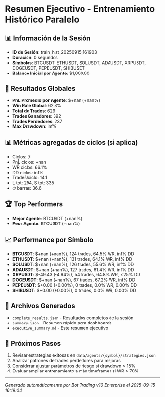 # Resumen Ejecutivo - Entrenamiento Histórico Paralelo

## 📊 Información de la Sesión
- **ID de Sesión**: train_hist_20250915_161903
- **Duración**: 0 segundos
- **Símbolos**: BTCUSDT, ETHUSDT, SOLUSDT, ADAUSDT, XRPUSDT, DOGEUSDT, PEPEUSDT, SHIBUSDT
- **Balance Inicial por Agente**: $1,000.00

## 🎯 Resultados Globales
- **PnL Promedio por Agente**: $+nan (+nan%)
- **Win Rate Global**: 62.3%
- **Total de Trades**: 629
- **Trades Ganadores**: 392
- **Trades Perdedores**: 237
- **Max Drawdown**: inf%

## 📊 Métricas agregadas de ciclos (si aplica)
- Ciclos: 9
- PnL̄ ciclos: +nan
- WR̄ ciclos: 66.1%
- DD̄ ciclos: inf%
- Trades̄/ciclo: 14.1
- L tot: 294, S tot: 335
- ⏱̄ barras: 36.6


## 🏆 Top Performers
- **Mejor Agente**: BTCUSDT (+nan%)
- **Peor Agente**: BTCUSDT (+nan%)

## 📈 Performance por Símbolo
- **BTCUSDT**: $+nan (+nan%), 124 trades, 64.5% WR, inf% DD
- **ETHUSDT**: $+nan (+nan%), 131 trades, 64.1% WR, inf% DD
- **SOLUSDT**: $+nan (+nan%), 126 trades, 55.6% WR, inf% DD
- **ADAUSDT**: $+nan (+nan%), 127 trades, 61.4% WR, inf% DD
- **XRPUSDT**: $-49.43 (-4.94%), 54 trades, 64.8% WR, 7.25% DD
- **DOGEUSDT**: $+nan (+nan%), 67 trades, 67.2% WR, inf% DD
- **PEPEUSDT**: $+0.00 (+0.00%), 0 trades, 0.0% WR, 0.00% DD
- **SHIBUSDT**: $+0.00 (+0.00%), 0 trades, 0.0% WR, 0.00% DD

## 📁 Archivos Generados
- `complete_results.json` - Resultados completos de la sesión
- `summary.json` - Resumen rápido para dashboards
- `executive_summary.md` - Este resumen ejecutivo

## 🎯 Próximos Pasos
1. Revisar estrategias exitosas en `data/agents/{symbol}/strategies.json`
2. Analizar patrones de trades perdedores para mejoras
3. Considerar ajustar parámetros de riesgo si drawdown > 15%
4. Evaluar ampliar entrenamiento a más timeframes si WR > 70%

---
*Generado automáticamente por Bot Trading v10 Enterprise el 2025-09-15 16:19:04*
